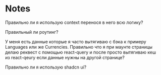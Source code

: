 # Notes

Правильно ли я использую context перенося в него всю логику?

Правильный ли роутинг?

У меня есть данные которые я часто вытягиваю с бэка к примеру Languages или же Currencies. Правильно что я при маунте страницы делаю реквест с помощью react-query и после просто вытягиваю кеш из react-qeury если данные нужны на другой странице?

Правильно ли я использую shadcn ui?
